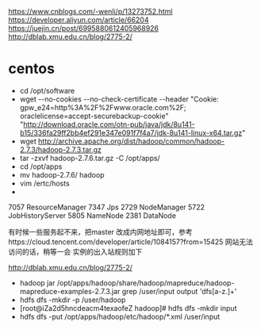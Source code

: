 https://www.cnblogs.com/-wenli/p/13273752.html
https://developer.aliyun.com/article/66204
https://juejin.cn/post/6995880612405968926
http://dblab.xmu.edu.cn/blog/2775-2/

# centos

* cd /opt/software
* wget --no-cookies --no-check-certificate --header "Cookie: gpw_e24=http%3A%2F%2Fwww.oracle.com%2F; oraclelicense=accept-securebackup-cookie" "http://download.oracle.com/otn-pub/java/jdk/8u141-b15/336fa29ff2bb4ef291e347e091f7f4a7/jdk-8u141-linux-x64.tar.gz"
* wget http://archive.apache.org/dist/hadoop/common/hadoop-2.7.3/hadoop-2.7.3.tar.gz
* tar -zxvf hadoop-2.7.6.tar.gz -C /opt/apps/
* cd /opt/apps
* mv hadoop-2.7.6/ hadoop
* vim /ertc/hosts
* 



7057 ResourceManager
7347 Jps
2729 NodeManager
5722 JobHistoryServer
5805 NameNode
2381 DataNode

有时候一些服务起不来，把master 改成内网地址即可，参考https://cloud.tencent.com/developer/article/1084157?from=15425
网站无法访问的话，稍等一会
实例的出入站规则加下

http://dblab.xmu.edu.cn/blog/2775-2/
* hadoop jar /opt/apps/hadoop/share/hadoop/mapreduce/hadoop-mapreduce-examples-2.7.3.jar grep /user/input output 'dfs[a-z.]+'
* hdfs dfs -mkdir -p /user/hadoop
* [root@iZa2d5hncdeacm4texaofeZ hadoop]# hdfs dfs -mkdir input
* hdfs dfs -put /opt/apps/hadoop/etc/hadoop/*.xml /user/input
